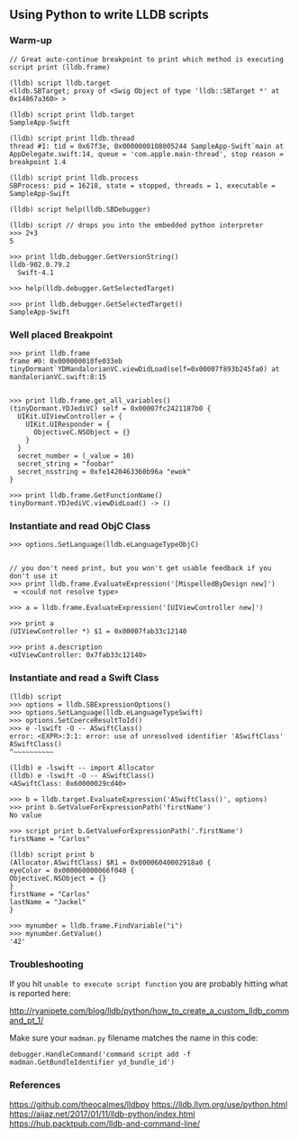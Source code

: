 ## Using Python to write LLDB scripts
### Warm-up
```
// Great auto-continue breakpoint to print which method is executing
script print (lldb.frame)

(lldb) script lldb.target
<lldb.SBTarget; proxy of <Swig Object of type 'lldb::SBTarget *' at 0x14867a360> >

(lldb) script print lldb.target
SampleApp-Swift

(lldb) script print lldb.thread
thread #1: tid = 0x67f3e, 0x0000000108005244 SampleApp-Swift`main at AppDelegate.swift:14, queue = 'com.apple.main-thread', stop reason = breakpoint 1.4

(lldb) script print lldb.process
SBProcess: pid = 16218, state = stopped, threads = 1, executable = SampleApp-Swift

(lldb) script help(lldb.SBDebugger)

(lldb) script // drops you into the embedded python interpreter
>>> 2+3
5

>>> print lldb.debugger.GetVersionString()
lldb-902.0.79.2
  Swift-4.1

>>> help(lldb.debugger.GetSelectedTarget)

>>> print lldb.debugger.GetSelectedTarget()
SampleApp-Swift
```

### Well placed Breakpoint
```
>>> print lldb.frame
frame #0: 0x000000010fe033eb tinyDormant`YDMandalorianVC.viewDidLoad(self=0x00007f893b245fa0) at mandalorianVC.swift:8:15


>>> print lldb.frame.get_all_variables()
(tinyDormant.YDJediVC) self = 0x00007fc2421187b0 {
  UIKit.UIViewController = {
    UIKit.UIResponder = {
      ObjectiveC.NSObject = {}
    }
  }
  secret_number = (_value = 10)
  secret_string = "foobar"
  secret_nsstring = 0xfe1420463360b96a "ewok"
}

>>> print lldb.frame.GetFunctionName()
tinyDormant.YDJediVC.viewDidLoad() -> ()
```

### Instantiate and read ObjC Class
```
>>> options.SetLanguage(lldb.eLanguageTypeObjC)


// you don't need print, but you won't get usable feedback if you don't use it
>>> print lldb.frame.EvaluateExpression('[MispelledByDesign new]')
 = <could not resolve type>

>>> a = lldb.frame.EvaluateExpression('[UIViewController new]')

>>> print a
(UIViewController *) $1 = 0x00007fab33c12140

>>> print a.description
<UIViewController: 0x7fab33c12140>
```
### Instantiate and read a Swift Class
```
(lldb) script
>>> options = lldb.SBExpressionOptions()
>>> options.SetLanguage(lldb.eLanguageTypeSwift)
>>> options.SetCoerceResultToId()
>>> e -lswift -O -- ASwiftClass()
error: <EXPR>:3:1: error: use of unresolved identifier 'ASwiftClass'
ASwiftClass()
^~~~~~~~~~~

(lldb) e -lswift -- import Allocator
(lldb) e -lswift -O -- ASwiftClass()
<ASwiftClass: 0x60000029cd40>

>>> b = lldb.target.EvaluateExpression('ASwiftClass()', options)
>>> print b.GetValueForExpressionPath('firstName')
No value

>>> script print b.GetValueForExpressionPath('.firstName')
firstName = "Carlos"

(lldb) script print b
(Allocator.ASwiftClass) $R1 = 0x00006040002918a0 {
eyeColor = 0x000060000066f040 {
ObjectiveC.NSObject = {}
}
firstName = "Carlos"
lastName = "Jackel"
}

>>> mynumber = lldb.frame.FindVariable("i")
>>> mynumber.GetValue()
'42'
```



### Troubleshooting
If you hit `unable to execute script function` you are probably hitting what is reported here:

http://ryanipete.com/blog/lldb/python/how_to_create_a_custom_lldb_command_pt_1/

Make sure your `madman.py` filename matches the name in this code:
```
debugger.HandleCommand('command script add -f madman.GetBundleIdentifier yd_bundle_id')
```
### References
https://github.com/theocalmes/lldbpy
https://lldb.llvm.org/use/python.html
https://aijaz.net/2017/01/11/lldb-python/index.html
https://hub.packtpub.com/lldb-and-command-line/
